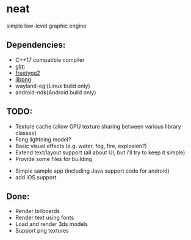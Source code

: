 # neat
simple low-level graphic engine

## Dependencies:
 * C++17 compatible compiler
 * [glm](https://glm.g-truc.net/)
 * [freetype2](https://www.freetype.org/)
 * [libpng](http://www.libpng.org/)
 * wayland-egl(Linux build only)
 * android-ndk(Android build only)

## TODO:
  * Texture cache (allow GPU texture sharing between various library classes)
  * Fong lightning model?
  * Basic visual effects (e.g. water, fog, fire, explosion?)
  * Extend text/layout support (all about UI, but i'll try to keep it simple)
  * Provide some files for building 
  + Simple sample app (including Java support code for android) 
  + add iOS support
  
## Done:
  * Render billboards
  * Render text using fonts
  * Load and render 3ds models
  * Support png textures

